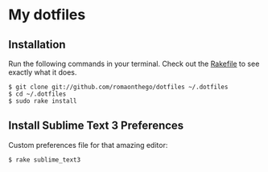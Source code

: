 # My dotfiles

## Installation

Run the following commands in your terminal. Check out the [Rakefile](https://github.com/romaonthego/dotfiles/blob/master/Rakefile) to see exactly what it does.

```terminal
$ git clone git://github.com/romaonthego/dotfiles ~/.dotfiles
$ cd ~/.dotfiles
$ sudo rake install
```

## Install Sublime Text 3 Preferences

Custom preferences file for that amazing editor:

`$ rake sublime_text3`